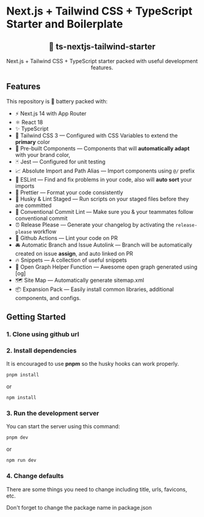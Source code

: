 # Next.js + Tailwind CSS + TypeScript Starter and Boilerplate

<div align="center">
  <h2>🔋 ts-nextjs-tailwind-starter</h2>
  <p>Next.js + Tailwind CSS + TypeScript starter packed with useful development features.</p>
  
</div>

## Features

This repository is 🔋 battery packed with:

- ⚡️ Next.js 14 with App Router
- ⚛️ React 18
- ✨ TypeScript
- 💨 Tailwind CSS 3 — Configured with CSS Variables to extend the **primary** color
- 💎 Pre-built Components — Components that will **automatically adapt** with your brand color,
- 🃏 Jest — Configured for unit testing
- 📈 Absolute Import and Path Alias — Import components using `@/` prefix
- 📏 ESLint — Find and fix problems in your code, also will **auto sort** your imports
- 💖 Prettier — Format your code consistently
- 🐶 Husky & Lint Staged — Run scripts on your staged files before they are committed
- 🤖 Conventional Commit Lint — Make sure you & your teammates follow conventional commit
- ⏰ Release Please — Generate your changelog by activating the `release-please` workflow
- 👷 Github Actions — Lint your code on PR
- 🚘 Automatic Branch and Issue Autolink — Branch will be automatically created on issue **assign**, and auto linked on PR
- 🔥 Snippets — A collection of useful snippets
- 👀 Open Graph Helper Function — Awesome open graph generated using [og]
- 🗺 Site Map — Automatically generate sitemap.xml
- 📦 Expansion Pack — Easily install common libraries, additional components, and configs.

## Getting Started

### 1. Clone using github url

### 2. Install dependencies

It is encouraged to use **pnpm** so the husky hooks can work properly.

```bash
pnpm install
```

or

```bash
npm install
```

### 3. Run the development server

You can start the server using this command:

```bash
pnpm dev
```

or

```bash
npm run dev
```

### 4. Change defaults

There are some things you need to change including title, urls, favicons, etc.

Don't forget to change the package name in package.json
